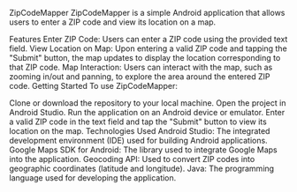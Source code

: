 ZipCodeMapper
ZipCodeMapper is a simple Android application that allows users to enter a ZIP code and view its location on a map.

Features
Enter ZIP Code: Users can enter a ZIP code using the provided text field.
View Location on Map: Upon entering a valid ZIP code and tapping the "Submit" button, the map updates to display the location corresponding to that ZIP code.
Map Interaction: Users can interact with the map, such as zooming in/out and panning, to explore the area around the entered ZIP code.
Getting Started
To use ZipCodeMapper:

Clone or download the repository to your local machine.
Open the project in Android Studio.
Run the application on an Android device or emulator.
Enter a valid ZIP code in the text field and tap the "Submit" button to view its location on the map.
Technologies Used
Android Studio: The integrated development environment (IDE) used for building Android applications.
Google Maps SDK for Android: The library used to integrate Google Maps into the application.
Geocoding API: Used to convert ZIP codes into geographic coordinates (latitude and longitude).
Java: The programming language used for developing the application.